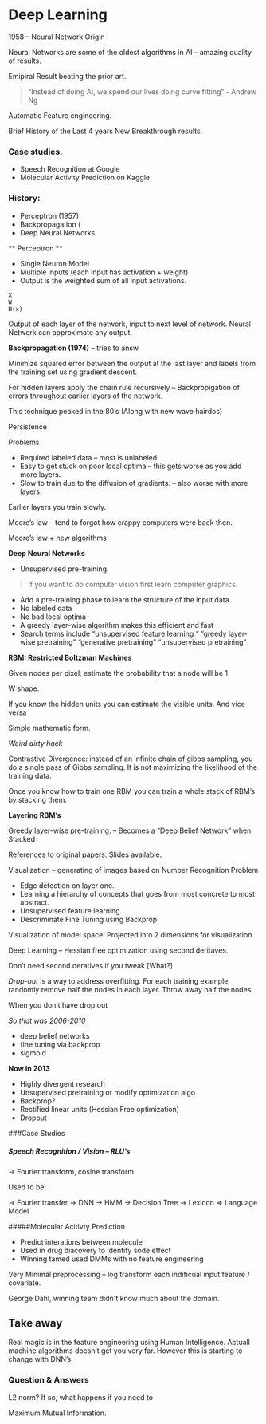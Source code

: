 # Deep Learning
1958 – Neural Network OriginNeural Networks are some of the oldest algorithms in AI – amazing quality of results.
Emipiral Result beating the prior art.  > “Instead of doing AI, we spend our lives doing curve fitting” - Andrew Ng
Automatic Feature engineering.Brief History of the Last 4 yearsNew Breakthrough results.### Case studies.- Speech Recognition at Google- Molecular Activity Prediction on Kaggle### History:
- Perceptron (1957)- Backpropagation (- Deep Neural Networks** Perceptron **- Single Neuron Model- Multiple inputs (each input has activation + weight)- Output is the weighted sum of all input activations.```XWH(x)```
Output of each layer of the network, input to next level of network. Neural Network can approximate any output.**Backpropagation (1974)** – tries to answMinimize squared error between the output at the last layer and labels from the training set using gradient descent.For hidden layers apply the chain rule recursively – Backpropigation of errors throughout earlier layers of the network. 
This technique peaked in the 80’s (Along with new wave hairdos)
PersistenceProblems
- Required labeled data – most is unlabeled- Easy to get stuck on poor local optima – this gets worse as you add more layers.- Slow to train due to the diffusion of gradients. – also worse with more layers.Earlier layers you train slowly. Moore’s law – tend to forgot how crappy computers were back then.Moore’s law + new algorithms**Deep Neural Networks**-	Unsupervised pre-training.>> If you want to do computer vision first learn computer graphics.>
- Add a pre-training phase to learn the structure of the input data- No labeled data- No bad local optima- A greedy layer-wise algorithm makes this efficient and fast- Search terms include “unsupervised feature learning “ “greedy layer-wise pretraining” “generative pretraining” “unsupervised pretraining”**RBM: Restricted Boltzman Machines**Given nodes per pixel, estimate the probability that a node will be 1.W shape.If you know the hidden units you can estimate the visible units. And vice versaSimple mathematic form.*Weird dirty hack*Contrastive Divergence: instead of an infinite chain of gibbs sampling, you do a single pass of Gibbs sampling. It is not maximizing the likelihood of the training data.Once you know how to train one RBM you can train a whole stack of RBM’s by stacking them.**Layering RBM’s**Greedy layer-wise pre-training. – Becomes a “Deep Belief Network” when Stacked References to original papers. Slides available.Visualization – generating of images based on Number Recognition Problem- Edge detection on layer one.- Learning a hierarchy of concepts that goes from most concrete to most abstract.- Unsupervised feature learning.- Descriminate Fine Tuning using Backprop.Visualization of model space. Projected into 2 dimensions for visualization. Deep Learning – Hessian free optimization using second deritaves.Don’t need second deratives if you tweak [What?]*Drop-out* is a way to address overfitting. For each training example, randomly remove half the nodes in each layer. Throw away half the nodes.When you don’t have drop out*So that was 2006-2010*- deep belief networks- fine tuning via backprop- sigmoid**Now in 2013**
- Highly divergent research- Unsupervised pretraining or modify optimization algo- Backprop? - Rectified linear units (Hessian Free optimization)- Dropout###Case Studies
##### Speech Recognition / Vision – RLU’s -> Fourier transform, cosine transform 
Used to be:  -> Fourier transfer -> DNN -> HMM -> Decision Tree -> Lexicon => Language Model#####Molecular Acitivty Prediction
- Predict interations between molecule
- Used in drug diacovery to identify sode effect- Winning tamed used DMMs with no feature engineeringVery Minimal preprocessing – log transform each indificual input feature / covariate.George Dahl, winning team didn't know much about the domain.## Take awayReal magic is in the feature engineering using Human Intelligence. Actuall machine algorithms doesn’t get you very far. However this is starting to change with DNN’s ### Question & Answers
L2 norm? If so, what happens if you need to Maximum Mutual Information. 